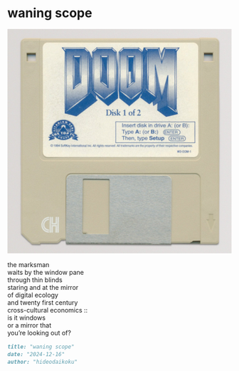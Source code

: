 # waning scope
![waning scope](images/waning%20scope.jpeg)

the marksman<br/>
waits by the window pane<br/>
through thin blinds<br/>
staring and at the mirror<br/>
of digital ecology<br/>
and twenty first century<br/>
cross-cultural economics ::<br/>
is it windows<br/>
or a mirror that<br/>
you’re looking out of?

```markdown
title: "waning scope"
date: "2024-12-16"
author: "hideodaikoku"
```